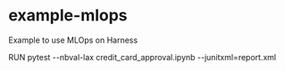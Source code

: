 # example-mlops
Example to use MLOps on Harness


RUN pytest --nbval-lax credit_card_approval.ipynb --junitxml=report.xml
